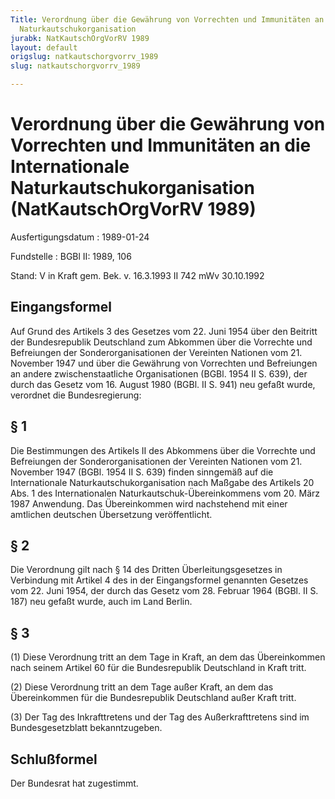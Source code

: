 ```yaml
---
Title: Verordnung über die Gewährung von Vorrechten und Immunitäten an die Internationale
  Naturkautschukorganisation
jurabk: NatKautschOrgVorRV 1989
layout: default
origslug: natkautschorgvorrv_1989
slug: natkautschorgvorrv_1989

---
```


# Verordnung über die Gewährung von Vorrechten und Immunitäten an die Internationale Naturkautschukorganisation (NatKautschOrgVorRV 1989)

Ausfertigungsdatum
:   1989-01-24

Fundstelle
:   BGBl II: 1989, 106

Stand: V in Kraft gem. Bek. v. 16.3.1993 II 742 mWv 30.10.1992


## Eingangsformel

Auf Grund des Artikels 3 des Gesetzes vom 22. Juni 1954 über den Beitritt der Bundesrepublik Deutschland zum Abkommen über die Vorrechte und Befreiungen der Sonderorganisationen der Vereinten Nationen vom 21. November 1947 und über die Gewährung von Vorrechten und Befreiungen an andere zwischenstaatliche Organisationen (BGBl. 1954 II S. 639), der durch das Gesetz vom 16. August 1980 (BGBl. II S. 941) neu gefaßt wurde, verordnet die Bundesregierung:


## § 1

Die Bestimmungen des Artikels II des Abkommens über die Vorrechte und Befreiungen der Sonderorganisationen der Vereinten Nationen vom 21. November 1947 (BGBl. 1954 II S. 639) finden sinngemäß auf die Internationale Naturkautschukorganisation nach Maßgabe des Artikels 20 Abs. 1 des Internationalen Naturkautschuk-Übereinkommens vom 20. März 1987 Anwendung. Das Übereinkommen wird nachstehend mit einer amtlichen deutschen Übersetzung veröffentlicht.


## § 2

Die Verordnung gilt nach § 14 des Dritten Überleitungsgesetzes in Verbindung mit Artikel 4 des in der Eingangsformel genannten Gesetzes vom 22. Juni 1954, der durch das Gesetz vom 28. Februar 1964 (BGBl. II S. 187) neu gefaßt wurde, auch im Land Berlin.


## § 3

(1) Diese Verordnung tritt an dem Tage in Kraft, an dem das Übereinkommen nach seinem Artikel 60 für die Bundesrepublik Deutschland in Kraft tritt.

(2) Diese Verordnung tritt an dem Tage außer Kraft, an dem das Übereinkommen für die Bundesrepublik Deutschland außer Kraft tritt.

(3) Der Tag des Inkrafttretens und der Tag des Außerkrafttretens sind im Bundesgesetzblatt bekanntzugeben.


## Schlußformel

Der Bundesrat hat zugestimmt.

